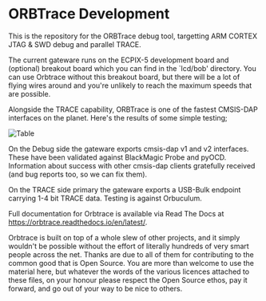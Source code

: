 ORBTrace Development
====================

This is the repository for the ORBTrace debug tool, targetting ARM CORTEX JTAG & SWD debug and  parallel TRACE.

The current gateware runs on the ECPIX-5 development board and (optional) breakout board which you can find in the `lcd/bob' directory. You can use Orbtrace without this breakout board, but there will be a lot of flying wires around and you're unlikely to reach the maximum speeds that are possible.

Alongside the TRACE capability, ORBTrace is one of the fastest CMSIS-DAP interfaces on the planet. Here's the results of some simple testing;

![Table](https://raw.githubusercontent.com/orbcode/orbtrace/main/docs/source/resources/performance.png)

On the Debug side the gateware exports cmsis-dap v1 and v2 interfaces. These have been validated against BlackMagic Probe and pyOCD. Information about success with other cmsis-dap clients gratefully received (and bug reports too, so we can fix them).

On the TRACE side primary the gateware exports a USB-Bulk endpoint carrying 1-4 bit TRACE data. Testing is against Orbuculum.

Full documentation for Orbtrace is available via Read The Docs at https://orbtrace.readthedocs.io/en/latest/.

Orbtrace is built on top of a whole slew of other projects, and it simply wouldn't be possible without the effort of literally hundreds of very smart people across the net. Thanks are due to all of them for contributing to the common good that is Open Source. You are more than welcome to use the material here, but whatever the words of the various licences attached to these files, on your honour please respect the Open Source ethos, pay it forward, and go out of your way to be nice to others.
